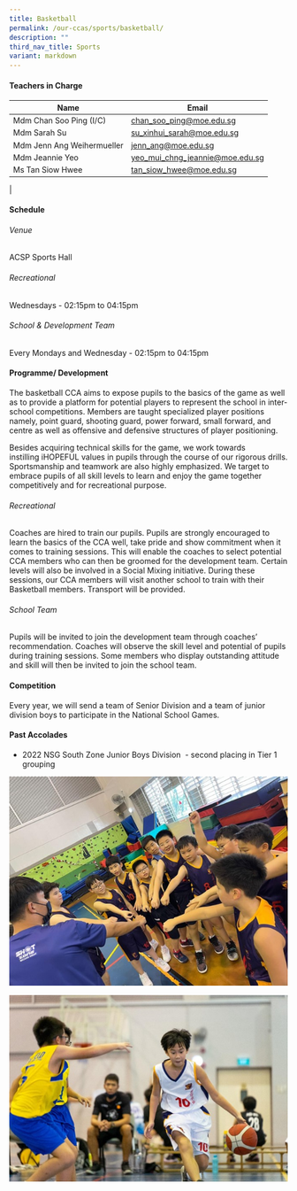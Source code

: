 ```yaml
---
title: Basketball
permalink: /our-ccas/sports/basketball/
description: ""
third_nav_title: Sports
variant: markdown
---
```

#### **Teachers in Charge**

| Name | Email|
| -------- | -------- |
|	Mdm Chan Soo Ping (I/C)	|[chan_soo_ping@moe.edu.sg](mailto:chan_soo_ping@moe.edu.sg)|
|	Mdm Sarah Su 	|[su_xinhui_sarah@moe.edu.sg](mailto:su_xinhui_sarah@moe.edu.sg)|		
|Mdm	Jenn Ang Weihermueller	|[jenn_ang@moe.edu.sg](mailto:jenn_ang@moe.edu.sg)|		
|	Mdm Jeannie Yeo 	|[yeo_mui_chng_jeannie@moe.edu.sg](mailto:yeo_mui_chng_jeannie@moe.edu.sg)|	
|	Ms Tan Siow Hwee 	|[tan_siow_hwee@moe.edu.sg](mailto:tan_siow_hwee@moe.edu.sg)|		
|	


#### **Schedule**

###### Venue
ACSP Sports Hall
###### Recreational
Wednesdays - 02:15pm to 04:15pm
###### School  &amp; Development Team 
Every Mondays and Wednesday - 02:15pm to 04:15pm 

#### **Programme/ Development**

The basketball CCA aims to expose pupils to the basics of the game as well as to provide a platform for potential players to represent the school in inter-school competitions. Members are taught specialized player positions namely, point guard, shooting guard, power forward, small forward, and centre as well as offensive and defensive structures of player positioning.

Besides acquiring technical skills for the game, we work towards instilling&nbsp;iHOPEFUL values in pupils through the course of our rigorous drills. Sportsmanship and teamwork are also highly emphasized. We target to embrace pupils of all skill levels to learn and enjoy the game together competitively and for recreational purpose.

###### Recreational

Coaches are hired to train our pupils. Pupils are strongly encouraged to learn the basics of the CCA well, take pride and show commitment when it comes to training sessions. This will enable the coaches to select potential CCA members who can then be groomed for the development team.&nbsp;Certain levels will also be involved in a Social Mixing initiative. During these sessions, our CCA members will visit another school to train with their Basketball members. Transport will be provided.

###### School Team

Pupils will be invited to join the development team through coaches’ recommendation. Coaches will observe the skill level and potential of pupils during training sessions. Some members who display outstanding attitude and skill will then be invited to join the school team.

	
#### **Competition**

Every year, we will send a team of Senior Division and a team of junior division boys to participate in the National School Games.

#### **Past Accolades**

* 2022 NSG South Zone Junior Boys Division&nbsp; - second placing in Tier 1 grouping


![](/images/basketball%202.jpg)

![](/images/basketball%204.jpg)